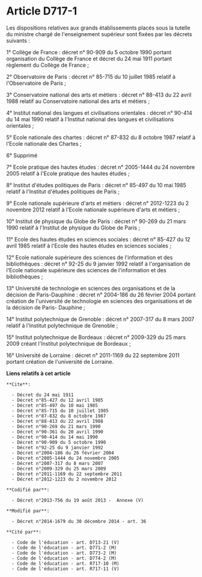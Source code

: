 # Article D717-1

Les dispositions relatives aux grands établissements placés sous la tutelle du ministre chargé de l'enseignement supérieur
sont fixées par les décrets suivants :

1° Collège de France : décret n° 90-909 du 5 octobre 1990 portant organisation du Collège de France et décret du 24 mai 1911
portant règlement du Collège de France ;

2° Observatoire de Paris : décret n° 85-715 du 10 juillet 1985 relatif à l'Observatoire de Paris ;

3° Conservatoire national des arts et métiers : décret n° 88-413 du 22 avril 1988 relatif au Conservatoire national des arts
et métiers ;

4° Institut national des langues et civilisations orientales : décret n° 90-414 du 14 mai 1990 relatif à l'Institut national
des langues et civilisations orientales ;

5° Ecole nationale des chartes : décret n° 87-832 du 8 octobre 1987 relatif à l'Ecole nationale des Chartes ;

6° Supprimé

7° Ecole pratique des hautes études : décret n° 2005-1444 du 24 novembre 2005 relatif à l'Ecole pratique des hautes études ;

8° Institut d'études politiques de Paris : décret n° 85-497 du 10 mai 1985 relatif à l'Institut d'études politiques de
Paris ;

9° Ecole nationale supérieure d'arts et métiers : décret n° 2012-1223 du 2 novembre 2012 relatif à l'Ecole nationale
supérieure d'arts et métiers ;

10° Institut de physique du Globe de Paris : décret n° 90-269 du 21 mars 1990 relatif à l'Institut de physique du Globe de
Paris ;

11° Ecole des hautes études en sciences sociales : décret n° 85-427 du 12 avril 1985 relatif à l'Ecole des hautes études en
sciences sociales ;

12° Ecole nationale supérieure des sciences de l'information et des bibliothèques : décret n° 92-25 du 9 janvier 1992 relatif
à l'organisation de l'Ecole nationale supérieure des sciences de l'information et des bibliothèques ;

13° Université de technologie en sciences des organisations et de la décision de Paris-Dauphine : décret n° 2004-186 du 26
février 2004 portant création de l'université de technologie en sciences des organisations et de la décision de Paris-
Dauphine ;

14° Institut polytechnique de Grenoble : décret n° 2007-317 du 8 mars 2007 relatif à l'Institut polytechnique de Grenoble ;

15° Institut polytechnique de Bordeaux : décret n° 2009-329 du 25 mars 2009 créant l'Institut polytechnique de Bordeaux ;

16° Université de Lorraine : décret n° 2011-1169 du 22 septembre 2011 portant création de l'université de Lorraine.

**Liens relatifs à cet article**

	**Cite**:

	  - Décret du 24 mai 1911
	  - Décret n°85-427 du 12 avril 1985
	  - Décret n°85-497 du 10 mai 1985
	  - Décret n°85-715 du 10 juillet 1985
	  - Décret n°87-832 du 8 octobre 1987
	  - Décret n°88-413 du 22 avril 1988
	  - Décret n°90-269 du 21 mars 1990
	  - Décret n°90-361 du 20 avril 1990
	  - Décret n°90-414 du 14 mai 1990
	  - Décret n°90-909 du 5 octobre 1990
	  - Décret n°92-25 du 9 janvier 1992
	  - Décret n°2004-186 du 26 février 2004
	  - Décret n°2005-1444 du 24 novembre 2005
	  - Décret n°2007-317 du 8 mars 2007
	  - Décret n°2009-329 du 25 mars 2009
	  - Décret n°2011-1169 du 22 septembre 2011
	  - Décret n°2012-1223 du 2 novembre 2012

	**Codifié par**:

	  - Décret n°2013-756 du 19 août 2013 -  Annexe (V)

	**Modifié par**:

	  - Décret n°2014-1679 du 30 décembre 2014 - art. 36

	**Cité par**:

	  - Code de l'éducation - art. D713-21 (V)
	  - Code de l'éducation - art. D771-2 (M)
	  - Code de l'éducation - art. D773-2 (M)
	  - Code de l'éducation - art. D774-2 (M)
	  - Code de l'éducation - art. R717-10 (M)
	  - Code de l'éducation - art. R717-11 (V)
